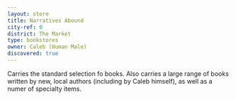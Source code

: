 ```yaml
---
layout: store
title: Narratives Abound
city-ref: 0
district: The Market
type: bookstores
owner: Caleb (Human Male)
discovered: true
---
```

Carries the standard selection fo books. Also carries a large range of books written by new, local authors (including by Caleb himself), as well as a numer of specialty items.
